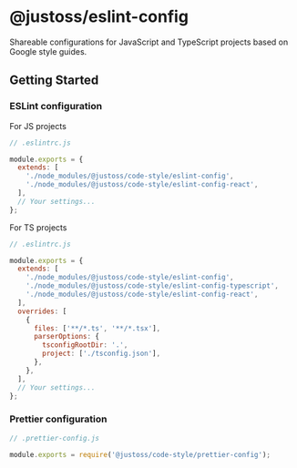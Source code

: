 # @justoss/eslint-config

Shareable configurations for JavaScript and TypeScript projects based on Google style guides.

## Getting Started

### ESLint configuration

For JS projects

```js
// .eslintrc.js

module.exports = {
  extends: [
    './node_modules/@justoss/code-style/eslint-config',
    './node_modules/@justoss/code-style/eslint-config-react',
  ],
  // Your settings...
};
```

For TS projects

```js
// .eslintrc.js

module.exports = {
  extends: [
    './node_modules/@justoss/code-style/eslint-config',
    './node_modules/@justoss/code-style/eslint-config-typescript',
    './node_modules/@justoss/code-style/eslint-config-react',
  ],
  overrides: [
    {
      files: ['**/*.ts', '**/*.tsx'],
      parserOptions: {
        tsconfigRootDir: '.',
        project: ['./tsconfig.json'],
      },
    },
  ],
  // Your settings...
};
```

### Prettier configuration

```js
// .prettier-config.js

module.exports = require('@justoss/code-style/prettier-config');
```

